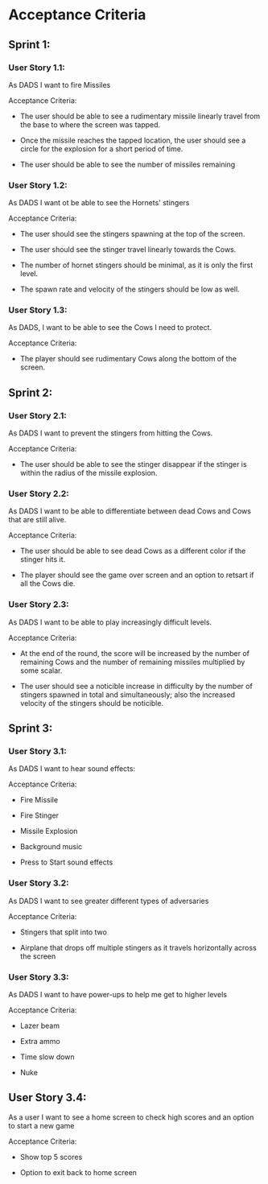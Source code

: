 # Acceptance Criteria

## Sprint 1:

### User Story 1.1: 

As DADS I want to fire Missiles

Acceptance Criteria: 

- The user should be able to see a rudimentary missile linearly travel from the base to where the screen was tapped.

- Once the missile reaches the tapped location, the user should see a circle for the explosion for a short period of time.

- The user should be able to see the number of missiles remaining


### User Story 1.2: 

As DADS I want ot be able to see the Hornets' stingers

Acceptance Criteria:

- The user should see the stingers spawning at the top of the screen.

- The user should see the stinger travel linearly towards the Cows.

- The number of hornet stingers should be minimal, as it is only the first level. 

- The spawn rate and velocity of the stingers should be low as well.


### User Story 1.3: 

As DADS, I want to be able to see the Cows I need to protect.

Acceptance Criteria:

- The player should see rudimentary Cows along the bottom of the screen.


## Sprint 2:

### User Story 2.1:

As DADS I want to prevent the stingers from hitting the Cows.

Acceptance Criteria:

- The user should be able to see the stinger disappear if the stinger is within the radius of the missile explosion.

### User Story 2.2:

As DADS I want to be able to differentiate between dead Cows and Cows that are still alive.

Acceptance Criteria:

- The user should be able to see dead Cows as a different color if the stinger hits it.

- The player should see the game over screen and an option to retsart if all the Cows die.

### User Story 2.3:

As DADS I want to be able to play increasingly difficult levels.

Acceptance Criteria:

- At the end of the round, the score will be increased by the number of remaining Cows and the number of remaining missiles multiplied by some scalar.

- The user should see a noticible increase in difficulty by the number of stingers spawned in total and simultaneously; also the increased velocity of the stingers should be noticible.


## Sprint 3:

### User Story 3.1:

As DADS I want to hear sound effects:

Acceptance Criteria:

- Fire Missile

- Fire Stinger

- Missile Explosion

- Background music

- Press to Start sound effects

### User Story 3.2:

As DADS I want to see greater different types of adversaries

Acceptance Criteria:

- Stingers that split into two

- Airplane that drops off multiple stingers as it travels horizontally across the screen


### User Story 3.3:

As DADS I want to have power-ups to help me get to higher levels

Acceptance Criteria:

- Lazer beam

- Extra ammo

- Time slow down

- Nuke



## User Story 3.4:

As a user I want to see a home screen to check high scores and an option to start a new game

Acceptance Criteria:

- Show top 5 scores

- Option to exit back to home screen



